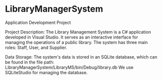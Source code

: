 # LibraryManagerSystem
Application Development Project

Project Description:
The Library Management System is a C# application developed in Visual Studio. It serves as an interactive interface for managing the operations of a public library. The system has three main roles: Staff, User, and Supplier.

Data Storage:
The system's data is stored in an SQLite database, which can be found in the file path: LibraryManagerSystem/LibraryMS/bin/Debug/library.db 
We use SQLiteStudio for managing the database.
